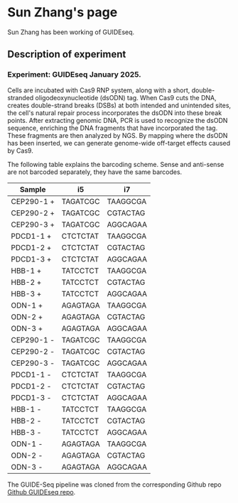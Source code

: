 # Sun Zhang's page

Sun Zhang has been working of GUIDEseq.

## Description of experiment

### Experiment: GUIDEseq January 2025.

Cells are incubated with Cas9 RNP system, along with a short, double-stranded oligodeoxynucleotide (dsODN) tag. When Cas9 cuts the DNA, creates double-strand breaks (DSBs) at both intended and unintended sites, the cell's natural repair process incorporates the dsODN into these break points. After extracting genomic DNA, PCR is used to recognize the dsODN sequence, enriching the DNA fragments that have incorporated the tag. These fragments are then analyzed by NGS. By mapping where the dsODN has been inserted, we can generate genome-wide off-target effects caused by Cas9. 

The following table explains the barcoding scheme. Sense and anti-sense are not barcoded separately, they have the same barcodes.

| Sample     | i5        | i7        |
|------------|----------|----------|
| CEP290-1 + | TAGATCGC | TAAGGCGA |
| CEP290-2 + | TAGATCGC | CGTACTAG |
| CEP290-3 + | TAGATCGC | AGGCAGAA |
| PDCD1-1 +  | CTCTCTAT | TAAGGCGA |
| PDCD1-2 +  | CTCTCTAT | CGTACTAG |
| PDCD1-3 +  | CTCTCTAT | AGGCAGAA |
| HBB-1 +    | TATCCTCT | TAAGGCGA |
| HBB-2 +    | TATCCTCT | CGTACTAG |
| HBB-3 +    | TATCCTCT | AGGCAGAA |
| ODN-1 +    | AGAGTAGA | TAAGGCGA |
| ODN-2 +    | AGAGTAGA | CGTACTAG |
| ODN-3 +    | AGAGTAGA | AGGCAGAA |
| CEP290-1 - | TAGATCGC | TAAGGCGA |
| CEP290-2 - | TAGATCGC | CGTACTAG |
| CEP290-3 - | TAGATCGC | AGGCAGAA |
| PDCD1-1 -  | CTCTCTAT | TAAGGCGA |
| PDCD1-2 -  | CTCTCTAT | CGTACTAG |
| PDCD1-3 -  | CTCTCTAT | AGGCAGAA |
| HBB-1 -    | TATCCTCT | TAAGGCGA |
| HBB-2 -    | TATCCTCT | CGTACTAG |
| HBB-3 -    | TATCCTCT | AGGCAGAA |
| ODN-1 -    | AGAGTAGA | TAAGGCGA |
| ODN-2 -    | AGAGTAGA | CGTACTAG |
| ODN-3 -    | AGAGTAGA | AGGCAGAA |


The GUIDE-Seq pipeline was cloned from the corresponding Github repo [Github GUIDEseq repo](https://github.com/aryeelab/guideseq).
